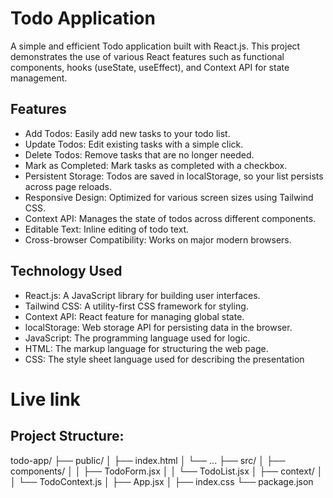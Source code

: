 # Todo Application

A simple and efficient Todo application built with React.js. This project demonstrates the use of various React features such as functional components, hooks (useState, useEffect), and Context API for state management.

## Features

- Add Todos: Easily add new tasks to your todo list.
- Update Todos: Edit existing tasks with a simple click.
- Delete Todos: Remove tasks that are no longer needed.
- Mark as Completed: Mark tasks as completed with a checkbox.
- Persistent Storage: Todos are saved in localStorage, so your list persists across page reloads.
- Responsive Design: Optimized for various screen sizes using Tailwind CSS.
- Context API: Manages the state of todos across different components.
- Editable Text: Inline editing of todo text.
- Cross-browser Compatibility: Works on major modern browsers.


## Technology Used

- React.js: A JavaScript library for building user interfaces.
- Tailwind CSS: A utility-first CSS framework for styling.
- Context API: React feature for managing global state.
- localStorage: Web storage API for persisting data in the browser.
- JavaScript: The programming language used for logic.
- HTML: The markup language for structuring the web page.
- CSS: The style sheet language used for describing the presentation

# Live link



## Project Structure:

todo-app/
├── public/
│   ├── index.html
│   └── ...
├── src/
│   ├── components/
│   │   ├── TodoForm.jsx
│   │   └── TodoList.jsx
│   ├── context/
│   │   └── TodoContext.js
│   ├── App.jsx
│   ├── index.css
└── package.json

